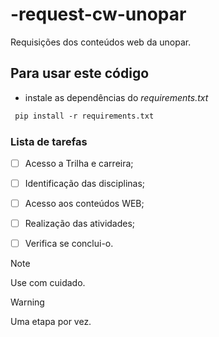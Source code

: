# -request-cw-unopar
Requisições dos conteúdos web da unopar.


## Para usar este código
* instale as dependências do *requirements.txt*</br>
~~~markdown
 pip install -r requirements.txt
~~~


### Lista de tarefas

 - [ ]  Acesso a Trilha e carreira;
 - [ ]  Identificação das disciplinas;
 - [ ]  Acesso aos conteúdos WEB;
 - [ ]  Realização das atividades;
 - [ ] Verifica se conclui-o.


 > [!NOTE]
 > Use com cuidado.

 >[!WARNING]
 > Uma etapa por vez.

<!-- isso é um comentário -->
